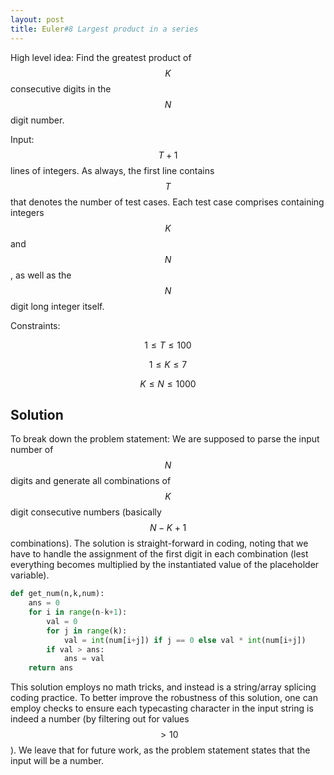 ```yaml
---
layout: post
title: Euler#8 Largest product in a series
---
```


High level idea: Find the greatest product of $$K$$ consecutive digits in the $$N$$ digit number.

Input: $$T+1$$ lines of integers. As always, the first line contains $$T$$ that denotes the number of test cases. Each test case comprises containing integers $$K$$ and $$N$$, as well as the $$N$$ digit long integer itself.

Constraints:

$$1 \leq T \leq 100$$

$$1 \leq K \leq 7$$

$$K \leq N \leq 1000$$


## Solution
To break down the problem statement: We are supposed to parse the input number of $$N$$ digits and generate all combinations of $$K$$ digit consecutive numbers (basically $$N - K + 1$$ combinations). The solution is straight-forward in coding, noting that we have to handle the assignment of the first digit in each combination (lest everything becomes multiplied by the instantiated value of the placeholder variable).

```python
def get_num(n,k,num):
    ans = 0
    for i in range(n-k+1):
        val = 0
        for j in range(k):
            val = int(num[i+j]) if j == 0 else val * int(num[i+j])
        if val > ans:
            ans = val
    return ans
```

This solution employs no math tricks, and instead is a string/array splicing coding practice. To better improve the robustness of this solution, one can employ checks to ensure each typecasting character in the input string is indeed a number (by filtering out for values $$> 10$$). We leave that for future work, as the problem statement states that the input will be a number.
